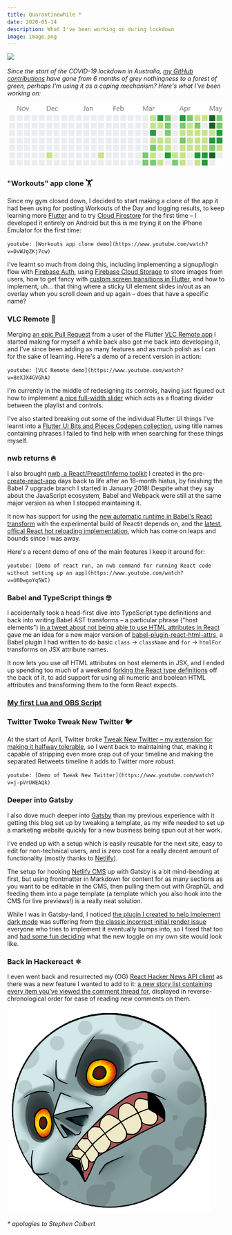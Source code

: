 ```yaml
---
title: Quarantinewhile *
date: 2020-05-14
description: What I've been working on during lockdown
image: image.png
---
```


![](image.png)

_Since the start of the COVID-19 lockdown in Australia, [my GitHub contributions](https://github.com/insin) have gone from 6 months of grey nothingness to a forest of green, perhaps I'm using it as a coping mechanism? Here's what I've been working on:_

![](contribs.png)

### "Workouts" app clone 🏋️

Since my gym closed down, I decided to start making a clone of the app it had been using for posting Workouts of the Day and logging results, to keep learning more [Flutter](https://flutter.dev/) and to try [Cloud Firestore](https://firebase.google.com/docs/firestore) for the first time – I developed it entirely on Android but this is me trying it on the iPhone Emulator for the first time:

`youtube: [Workouts app clone demo](https://www.youtube.com/watch?v=DvWJgZKj7cw)`

I've learnt so much from doing this, including implementing a signup/login flow with [Firebase Auth](https://firebase.google.com/docs/auth), using [Firebase Cloud Storage](https://firebase.google.com/docs/storage/) to store images from users, how to get fancy with [custom screen transitions in Flutter](https://codepen.io/jbscript/pen/KKdWXOe), and how to implement, uh… that thing where a sticky UI element slides in/out as an overlay when you scroll down and up again – does that have a specific name?

### VLC Remote 📡

Merging [an epic Pull Request](https://github.com/insin/vlc_remote/pull/10) from a user of the Flutter [VLC Remote app](https://github.com/insin/vlc_remote#vlc-remote) I started making for myself a while back also got me back into developing it, and I've since been adding as many features and as much polish as I can for the sake of learning. Here's a demo of a recent version in action:

`youtube: [VLC Remote demo](https://www.youtube.com/watch?v=8eXJX4GVGhA)`

I'm currently in the middle of redesigning its controls, having just figured out how to implement [a nice full-width slider](https://codepen.io/jbscript/pen/dyYjEGe) which acts as a floating divider between the playlist and controls.

I've also started breaking out some of the individual Flutter UI things I've learnt into a [Flutter UI Bits and Pieces Codepen collection](https://codepen.io/collection/nqpzvz), using title names containing phrases I failed to find help with when searching for these things myself.

### nwb returns 🔥

I also brought [nwb, a React/Preact/Inferno toolkit](https://github.com/insin/nwb#nwb) I created in the pre-[create-react-app](https://create-react-app.dev) days back to life after an 18-month hiatus, by finishing the Babel 7 upgrade branch I started in January 2018! Despite what they say about the JavaScript ecosystem, Babel and Webpack were still at the same major version as when I stopped maintaining it.

It now has support for using the [new automatic runtime in Babel's React transform](https://babeljs.io/docs/en/babel-preset-react#react-automatic-runtime) with the experimental build of Reactit depends on, and the [latest, offical React hot reloading implementation](https://github.com/facebook/react/issues/16604#issuecomment-528663101), which has come on leaps and bounds since I was away.

Here's a recent demo of one of the main features I keep it around for:

`youtube: [Demo of react run, an nwb command for running React code without setting up an app](https://www.youtube.com/watch?v=U0DwgoYq5WI)`

### Babel and TypeScript things 🤓

I accidentally took a head-first dive into TypeScript type definitions and back into writing Babel AST transforms – a particular phrase ("host elements") [in a tweet about not being able to use HTML attributes in React](https://twitter.com/chantastic/status/1255876771188109312) gave me an idea for a new major version of [babel-plugin-react-html-attrs](https://github.com/insin/babel-plugin-react-html-attrs), a Babel plugin I had written to do basic `class` → `className` and `for` → `htmlFor` transforms on JSX attribute names.

It now lets you use _all_ HTML attributes on host elements in JSX, and I ended up spending too much of a weekend [forking the React type definitions](https://github.com/DefinitelyTyped/DefinitelyTyped/pull/44416#issuecomment-622717293) off the back of it, to add support for using all numeric and boolean HTML attributes and transforming them to the form React expects.

### [My first Lua and OBS Script](/my-first-lua-and-obs-script/)

### Twitter Twoke Tweak New Twitter 🐦

At the start of April, Twitter broke [Tweak New Twitter – my extension for making it halfway tolerable](https://github.com/insin/tweak-new-twitter#tweak-new-twitter), so I went back to maintaining that, making it capable of stripping even more crap out of your timeline and making the separated Retweets timeline it adds to Twitter more robust.

`youtube: [Demo of Tweak New Twitter](https://www.youtube.com/watch?v=j-pVrUWEAQk)`

### Deeper into Gatsby

I also dove much deeper into [Gatsby](https://www.gatsbyjs.org/) than my previous experience with it getting this blog set up by tweaking a template, as my wife needed to set up a marketing website quickly for a new business being spun out at her work.

I've ended up with a setup which is easily reusable for the next site, easy to edit for non-technical users, and is zero cost for a really decent amount of functionality (mostly thanks to [Netlify](https://www.netlify.com/)).

The setup for hooking [Netlify CMS](https://www.netlifycms.org/) up with Gatsby is a bit mind-bending at first, but using frontmatter in Markdown for content for as many sections as you want to be editable in the CMS, then pulling them out with GraphQL and feeding them into a page template (a template which you also hook into the CMS for live previews!) is a really neat solution.

While I was in Gatsby-land, I noticed [the plugin I created to help implement dark mode](https://github.com/insin/gatsby-plugin-dark-mode) was suffering from [the classic incorrect initial render issue](https://joshwcomeau.com/gatsby/dark-mode/#adding-a-toggle) everyone who tries to implement it eventually bumps into, so I fixed that too and [had some fun deciding](https://www.deviantart.com/heartstringsxiii/art/Scary-Sun-And-Moon-340588973) what the new toggle on my own site would look like.

### Back in Hackereact ⚛

I even went back and resurrected my (OG) [React Hacker News API client](https://github.com/insin/react-hn) as there was a new feature I wanted to add to it: [a new story list containing every item you've viewed the comment thread for](https://insin.github.io/react-hn/#/read), displayed in reverse-chronological order for ease of reading new comments on them.

[![Scary Moon by HeartStringsXIII](scary_moon.png)](https://www.deviantart.com/heartstringsxiii/art/Scary-Sun-And-Moon-340588973)

_\* apologies to Stephen Colbert_

